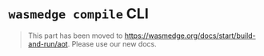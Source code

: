 # `wasmedge compile` CLI

> This part has been moved to <https://wasmedge.org/docs/start/build-and-run/aot>. Please use our new docs.
